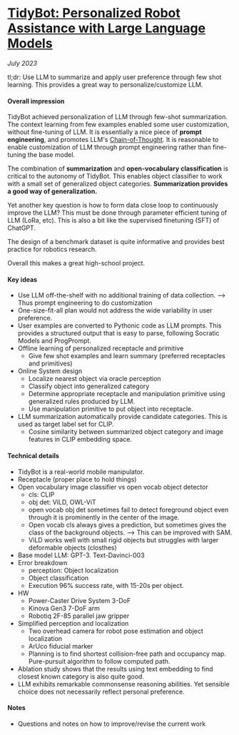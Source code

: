 # [TidyBot: Personalized Robot Assistance with Large Language Models](https://arxiv.org/abs/2305.05658)

_July 2023_

tl;dr: Use LLM to summarize and apply user preference through few shot learning. This provides a great way to personalize/customize LLM.

#### Overall impression
TidyBot achieved personalization of LLM through few-shot summarization. The context learning from few examples enabled some user customization, without fine-tuning of LLM. It is essentially a nice piece of **prompt engineering**, and promotes LLM's [Chain-of-Thought](cot.md).  It is reasonable to enable customization of LLM through prompt engineering rather than fine-tuning the base model.

The combination of **summarization** and **open-vocabulary classification** is critical to the autonomy of TidyBot. This enables object classifier to work with a small set of generalized object categories. **Summarization provides a good way of generalization.**

Yet another key question is how to form data close loop to continuously improve the LLM? This must be done through parameter efficient tuning of LLM (LoRa, etc). This is also a bit like the supervised finetuning (SFT) of ChatGPT. 

The design of a benchmark dataset is quite informative and provides best practice for robotics research.

Overall this makes a great high-school project. 

#### Key ideas
- Use LLM off-the-shelf with no additional training of data collection. --> Thus prompt engineering to do customization
- One-size-fit-all plan would not address the wide variability in user preference. 
- User examples are converted to Pythonic code as LLM prompts. This provides a structured output that is easy to parse, following Socratic Models and ProgPrompt. 
- Offline learning of personalized receptacle and primitive
	- Give few shot examples and learn summary (preferred receptacles and primitives)
- Online System design
	- Localize nearest object via oracle perception
	- Classify object into generalized category
	- Determine appropriate receptacle and manipulation primitive using generalized rules produced by LLM.
	- Use manipulation primitive to put object into receptacle.
- LLM summarization automatically provide candidate categories. This is used as target label set for CLIP.
	- Cosine similarity between summarized object category and image features in CLIP embedding space. 

#### Technical details
- TidyBot is a real-world mobile manipulator. 
- Receptacle (proper place to hold things)
- Open vocabulary image classifier vs open vocab object detector
	- cls: CLIP
	- obj det: ViLD, OWL-ViT
	- open vocab obj det sometimes fail to detect foreground object even through it is prominently in the center of the image. 
	- Open vocab cls always gives a prediction, but sometimes gives the class of the background objects. --> This can be improved with SAM.
	- ViLD works well with small rigid objects but struggles with larger deformable objects (closthes)
- Base model LLM: GPT-3. Text-Davinci-003
- Error breakdown
	- perception: Object localization
	- Object classification
	- Execution 96% success rate, with 15-20s per object.
- HW
	- Power-Caster Drive System 3-DoF
	- Kinova Gen3 7-DoF arm 
	- Robotiq 2F-85 parallel jaw gripper
- Simplified perception and localization
	- Two overhead camera for robot pose estimation and object localization
	- ArUco fiducial marker
	- Planning is to find shortest collision-free path and occupancy map. Pure-pursuit algorithm to follow computed path.
- Ablation study shows that the results using text embedding to find closest known category is also quite good. 
- LLM exhibits remarkable commonsense reasoning abilities. Yet sensible choice does not necessarily reflect personal preference. 

#### Notes
- Questions and notes on how to improve/revise the current work
